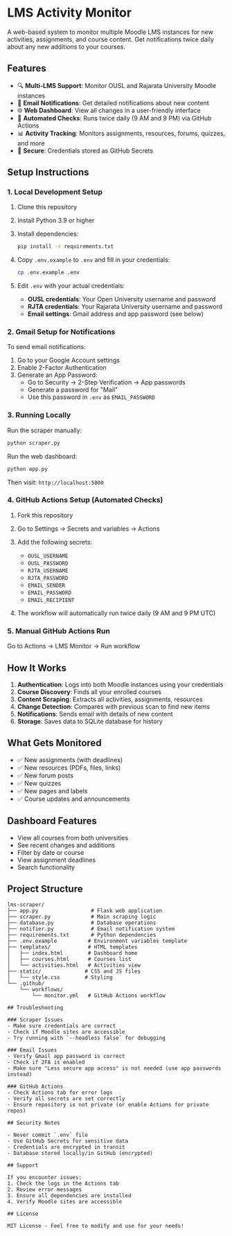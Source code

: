 # LMS Activity Monitor

A web-based system to monitor multiple Moodle LMS instances for new activities, assignments, and course content. Get notifications twice daily about any new additions to your courses.

## Features

- 🔍 **Multi-LMS Support**: Monitor OUSL and Rajarata University Moodle instances
- 📧 **Email Notifications**: Get detailed notifications about new content
- 🌐 **Web Dashboard**: View all changes in a user-friendly interface
- 🔄 **Automated Checks**: Runs twice daily (9 AM and 9 PM) via GitHub Actions
- 📊 **Activity Tracking**: Monitors assignments, resources, forums, quizzes, and more
- 🔐 **Secure**: Credentials stored as GitHub Secrets

## Setup Instructions

### 1. Local Development Setup

1. Clone this repository
2. Install Python 3.9 or higher
3. Install dependencies:
   ```bash
   pip install -r requirements.txt
   ```

4. Copy `.env.example` to `.env` and fill in your credentials:
   ```bash
   cp .env.example .env
   ```

5. Edit `.env` with your actual credentials:
   - **OUSL credentials**: Your Open University username and password
   - **RJTA credentials**: Your Rajarata University username and password
   - **Email settings**: Gmail address and app password (see below)

### 2. Gmail Setup for Notifications

To send email notifications:

1. Go to your Google Account settings
2. Enable 2-Factor Authentication
3. Generate an App Password:
   - Go to Security → 2-Step Verification → App passwords
   - Generate a password for "Mail"
   - Use this password in `.env` as `EMAIL_PASSWORD`

### 3. Running Locally

Run the scraper manually:
```bash
python scraper.py
```

Run the web dashboard:
```bash
python app.py
```

Then visit: `http://localhost:5000`

### 4. GitHub Actions Setup (Automated Checks)

1. Fork this repository
2. Go to Settings → Secrets and variables → Actions
3. Add the following secrets:
   - `OUSL_USERNAME`
   - `OUSL_PASSWORD`
   - `RJTA_USERNAME`
   - `RJTA_PASSWORD`
   - `EMAIL_SENDER`
   - `EMAIL_PASSWORD`
   - `EMAIL_RECIPIENT`

4. The workflow will automatically run twice daily (9 AM and 9 PM UTC)

### 5. Manual GitHub Actions Run

Go to Actions → LMS Monitor → Run workflow

## How It Works

1. **Authentication**: Logs into both Moodle instances using your credentials
2. **Course Discovery**: Finds all your enrolled courses
3. **Content Scraping**: Extracts all activities, assignments, resources
4. **Change Detection**: Compares with previous scan to find new items
5. **Notifications**: Sends email with details of new content
6. **Storage**: Saves data to SQLite database for history

## What Gets Monitored

- ✅ New assignments (with deadlines)
- ✅ New resources (PDFs, files, links)
- ✅ New forum posts
- ✅ New quizzes
- ✅ New pages and labels
- ✅ Course updates and announcements

## Dashboard Features

- View all courses from both universities
- See recent changes and additions
- Filter by date or course
- View assignment deadlines
- Search functionality

## Project Structure

```
lms-scraper/
├── app.py                 # Flask web application
├── scraper.py             # Main scraping logic
├── database.py            # Database operations
├── notifier.py            # Email notification system
├── requirements.txt       # Python dependencies
├── .env.example          # Environment variables template
├── templates/            # HTML templates
│   ├── index.html        # Dashboard home
│   ├── courses.html      # Courses list
│   └── activities.html   # Activities view
├── static/              # CSS and JS files
│   └── style.css        # Styling
└── .github/
    └── workflows/
        └── monitor.yml   # GitHub Actions workflow

## Troubleshooting

### Scraper Issues
- Make sure credentials are correct
- Check if Moodle sites are accessible
- Try running with `--headless false` for debugging

### Email Issues
- Verify Gmail app password is correct
- Check if 2FA is enabled
- Make sure "Less secure app access" is not needed (use app passwords instead)

### GitHub Actions
- Check Actions tab for error logs
- Verify all secrets are set correctly
- Ensure repository is not private (or enable Actions for private repos)

## Security Notes

- Never commit `.env` file
- Use GitHub Secrets for sensitive data
- Credentials are encrypted in transit
- Database stored locally/in GitHub (encrypted)

## Support

If you encounter issues:
1. Check the logs in the Actions tab
2. Review error messages
3. Ensure all dependencies are installed
4. Verify Moodle sites are accessible

## License

MIT License - Feel free to modify and use for your needs!
